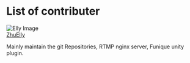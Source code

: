 # List of contributer


![Elly Image](https://avatars.githubusercontent.com/u/34325707?v=4)\
[ZhuElly](https://github.com/Elly2018)

Mainly maintain the git Repositories, RTMP nginx server, Funique unity plugin.

